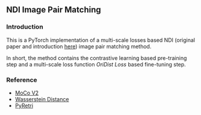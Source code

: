 ## NDI Image Pair Matching

### Introduction
This is a PyTorch implementation of a multi-scale losses based NDI (original paper and introduction [here](https://pubs.acs.org/doi/10.1021/acs.macromol.1c00683)) image pair matching method.

In short, the method contains the contrastive learning based pre-training step and a multi-scale loss function _OriDist Loss_ based fine-tuning step.


### Reference
* [MoCo V2](https://github.com/facebookresearch/moco)
* [Wasserstein Distance](https://github.com/VinAIResearch/DSW)
* [PyRetri](https://github.com/PyRetri/PyRetri)
